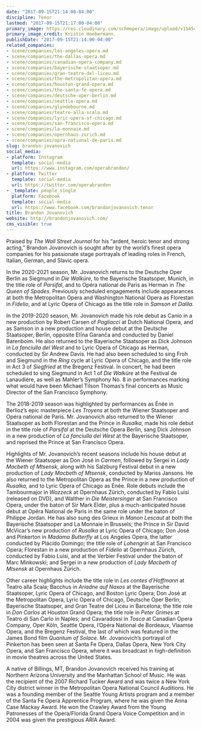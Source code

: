 ```yaml
---
date: "2017-09-15T21:14:00-04:00"
discipline: Tenor
lastmod: "2017-09-15T21:17:00-04:00"
primary_image: https://res.cloudinary.com/schmopera/image/upload/v1545409169/media/webhook-uploads/1505524203854/Brandon_Jovanovich_pc_Kristen_Hoebermann_c_300dpi.jpg.jpg
primary_image_credit: Kristin Hoebermann.
publishDate: "2017-09-15T21:14:00-04:00"
related_companies:
- scene/companies/los-angeles-opera.md
- scene/companies/the-dallas-opera.md
- scene/companies/canadian-opera-company.md
- scene/companies/bayerische-staatsoper.md
- scene/companies/gran-teatre-del-liceu.md
- scene/companies/the-metropolitan-opera.md
- scene/companies/houston-grand-opera.md
- scene/companies/the-santa-fe-opera.md
- scene/companies/deutsche-oper-berlin.md
- scene/companies/seattle-opera.md
- scene/companies/glyndebourne.md
- scene/companies/teatro-alla-scala.md
- scene/companies/lyric-opera-of-chicago.md
- scene/companies/san-francisco-opera.md
- scene/companies/la-monnaie.md
- scene/companies/opernhaus-zurich.md
- scene/companies/opra-national-de-paris.md
slug: brandon-jovanovich
social_media:
- platform: Instagram
  template: social-media
  url: https://www.instagram.com/operabrandon/
- platform: Twitter
  template: social-media
  url: https://twitter.com/operabrandon
- _template: people_single
  platform: Facebook
  template: social-media
  url: https://www.facebook.com/brandonjovanovich.tenor
title: Brandon Jovanovich
website: http://brandonjovanovich.com/
cms_visible: true
---
```

Praised by _The Wall Street Journal_ for his “ardent, heroic tenor and strong acting,” Brandon Jovanovich is sought after by the world’s finest opera companies for his passionate stage portrayals of leading roles in French, Italian, German, and Slavic opera.

In the 2020-2021 season, Mr. Jovanovich returns to the Deutsche Oper Berlin as Siegmund in _Die Walküre_, to the Bayerische Staatsoper, Munich, in the title role of _Parsifal_, and to Opéra national de Paris as Herman in _The Queen of Spades_. Previously scheduled engagements include appearances at both the Metropolitan Opera and Washington National Opera as Florestan in _Fidelio_, and at Lyric Opera of Chicago as the title role in _Samson et Dalila_.

In the 2019-2020 season, Mr. Jovanovich made his role debut as Canio in a new production by Robert Carsen of _Pagliacci_ at Dutch National Opera, and as Samson in a new production and house debut at the Deutsche Staatsoper, Berlin, opposite Elīna Garanča and conducted by Daniel Barenboim. He also returned to the Bayerische Staatsoper as Dick Johnson in _La fanciulla del West_ and to Lyric Opera of Chicago as Herman, conducted by Sir Andrew Davis. He had also been scheduled to sing Froh and Siegmund in the _Ring_ cycle at Lyric Opera of Chicago, and the title role in Act 3 of _Siegfried_ at the Bregenz Festival. In concert, he had been scheduled to sing Siegmund in Act 1 of _Die Walküre_ at the Festival de Lanaudière, as well as Mahler’s Symphony No. 8 in performances marking what would have been Michael Tilson Thomas’s final concerts as Music Director of the San Francisco Symphony.

The 2018-2019 season was highlighted by performances as Énée in Berlioz’s epic masterpiece _Les Troyens_ at both the Wiener Staatsoper and Opéra national de Paris. Mr. Jovanovich also returned to the Wiener Staatsoper as both Florestan and the Prince in _Rusalka_, made his role debut in the title role of _Parsifal_ at the Deutsche Opera Berlin, sang Dick Johnson in a new production of _La fanciulla del West_ at the Bayerische Staatsoper, and reprised the Prince at San Francisco Opera.

Highlights of Mr. Jovanovich’s recent seasons include his house debut at the Wiener Staatsoper as Don José in _Carmen_, followed by Sergei in _Lady Macbeth of Mtsensk_, along with his Salzburg Festival debut in a new production of _Lady Macbeth of Mtsensk_, conducted by Mariss Jansons. He also returned to the Metropolitan Opera as the Prince in a new production of _Rusalka,_ and to Lyric Opera of Chicago as Énée. Role debuts include the Tambourmajor in _Wozzeck_ at Opernhaus Zürich, conducted by Fabio Luisi (released on DVD), and Walther in _Die Meistersinger_ at San Francisco Opera, under the baton of Sir Mark Elder, plus a much-anticipated house debut at Opéra National de Paris in the same role under the baton of Philippe Jordan. He has also sung des Grieux in _Manon Lescaut_ at both the Bayerische Staatsoper and La Monnaie in Brussels; the Prince in Sir David McVicar’s new production of _Rusalka_ at Lyric Opera of Chicago; Don José and Pinkerton in _Madama Butterfly_ at Los Angeles Opera, the latter conducted by Plácido Domingo; the title role of _Lohengrin_ at San Francisco Opera; Florestan in a new production of _Fidelio_ at Opernhaus Zürich, conducted by Fabio Luisi, and at the Verbier Festival under the baton of Marc Minkowski; and Sergei in a new production of _Lady Macbeth of Mtsensk_ at Opernhaus Zürich.

Other career highlights include the title role in _Les contes d’Hoffmann_ at Teatro alla Scala; Bacchus in _Ariadne auf Naxos_ at the Bayerische Staatsoper, Lyric Opera of Chicago, and Boston Lyric Opera; Don José at the Metropolitan Opera, Lyric Opera of Chicago, Deutsche Oper Berlin, Bayerische Staatsoper, and Gran Teatre del Liceu in Barcelona; the title role in _Don Carlos_ at Houston Grand Opera; the title role in _Peter Grimes_ at Teatro di San Carlo in Naples; and Cavaradossi in _Tosca_ at Canadian Opera Company, Oper Köln, Seattle Opera, l’Opéra National de Bordeaux, Vlaamse Opera, and the Bregenz Festival, the last of which was featured in the James Bond film _Quantum of Solace_. Mr. Jovanovich’s portrayal of Pinkerton has been seen at Santa Fe Opera, Dallas Opera, New York City Opera, and San Francisco Opera, where it was broadcast in high-definition in movie theatres across the United States.

A native of Billings, MT, Brandon Jovanovich received his training at Northern Arizona University and the Manhattan School of Music. He was the recipient of the 2007 Richard Tucker Award and was twice a New York City district winner in the Metropolitan Opera National Council Auditions. He was a founding member of the Seattle Young Artists program and a member of the Santa Fe Opera Apprentice Program, where he was given the Anna Case Mackay Award. He won the Crawley Award from the Young Patronesses of the Opera/Florida Grand Opera Voice Competition and in 2004 was given the prestigious ARIA Award.